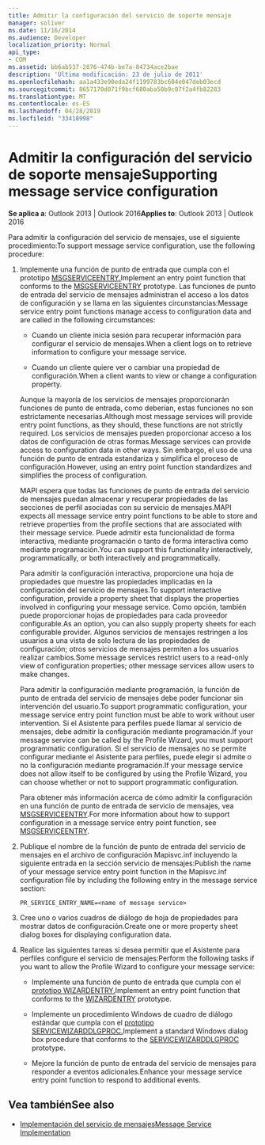 ```yaml
---
title: Admitir la configuración del servicio de soporte mensaje
manager: soliver
ms.date: 11/16/2014
ms.audience: Developer
localization_priority: Normal
api_type:
- COM
ms.assetid: bb6ab537-2876-474b-be7a-84734ace2bae
description: 'Última modificación: 23 de julio de 2011'
ms.openlocfilehash: aa1a433e90eda24f1199783bc604e047deb03ecd
ms.sourcegitcommit: 8657170d071f9bcf680aba50b9c07f2a4fb82283
ms.translationtype: MT
ms.contentlocale: es-ES
ms.lasthandoff: 04/28/2019
ms.locfileid: "33418998"
---
```

# <a name="supporting-message-service-configuration"></a><span data-ttu-id="7b728-103">Admitir la configuración del servicio de soporte mensaje</span><span class="sxs-lookup"><span data-stu-id="7b728-103">Supporting message service configuration</span></span>
  
<span data-ttu-id="7b728-104">**Se aplica a**: Outlook 2013 | Outlook 2016</span><span class="sxs-lookup"><span data-stu-id="7b728-104">**Applies to**: Outlook 2013 | Outlook 2016</span></span> 
  
<span data-ttu-id="7b728-105">Para admitir la configuración del servicio de mensajes, use el siguiente procedimiento:</span><span class="sxs-lookup"><span data-stu-id="7b728-105">To support message service configuration, use the following procedure:</span></span>
  
1. <span data-ttu-id="7b728-106">Implemente una función de punto de entrada que cumpla con el prototipo [MSGSERVICEENTRY.](msgserviceentry.md)</span><span class="sxs-lookup"><span data-stu-id="7b728-106">Implement an entry point function that conforms to the [MSGSERVICEENTRY](msgserviceentry.md) prototype.</span></span> <span data-ttu-id="7b728-107">Las funciones de punto de entrada del servicio de mensajes administran el acceso a los datos de configuración y se llama en las siguientes circunstancias:</span><span class="sxs-lookup"><span data-stu-id="7b728-107">Message service entry point functions manage access to configuration data and are called in the following circumstances:</span></span> 
    
   - <span data-ttu-id="7b728-108">Cuando un cliente inicia sesión para recuperar información para configurar el servicio de mensajes.</span><span class="sxs-lookup"><span data-stu-id="7b728-108">When a client logs on to retrieve information to configure your message service.</span></span>
    
   - <span data-ttu-id="7b728-109">Cuando un cliente quiere ver o cambiar una propiedad de configuración.</span><span class="sxs-lookup"><span data-stu-id="7b728-109">When a client wants to view or change a configuration property.</span></span> 
    
   <span data-ttu-id="7b728-110">Aunque la mayoría de los servicios de mensajes proporcionarán funciones de punto de entrada, como deberían, estas funciones no son estrictamente necesarias.</span><span class="sxs-lookup"><span data-stu-id="7b728-110">Although most message services will provide entry point functions, as they should, these functions are not strictly required.</span></span> <span data-ttu-id="7b728-111">Los servicios de mensajes pueden proporcionar acceso a los datos de configuración de otras formas.</span><span class="sxs-lookup"><span data-stu-id="7b728-111">Message services can provide access to configuration data in other ways.</span></span> <span data-ttu-id="7b728-112">Sin embargo, el uso de una función de punto de entrada estandariza y simplifica el proceso de configuración.</span><span class="sxs-lookup"><span data-stu-id="7b728-112">However, using an entry point function standardizes and simplifies the process of configuration.</span></span>
    
   <span data-ttu-id="7b728-113">MAPI espera que todas las funciones de punto de entrada del servicio de mensajes puedan almacenar y recuperar propiedades de las secciones de perfil asociadas con su servicio de mensajes.</span><span class="sxs-lookup"><span data-stu-id="7b728-113">MAPI expects all message service entry point functions to be able to store and retrieve properties from the profile sections that are associated with their message service.</span></span> <span data-ttu-id="7b728-114">Puede admitir esta funcionalidad de forma interactiva, mediante programación o tanto de forma interactiva como mediante programación.</span><span class="sxs-lookup"><span data-stu-id="7b728-114">You can support this functionality interactively, programmatically, or both interactively and programmatically.</span></span>
    
   <span data-ttu-id="7b728-115">Para admitir la configuración interactiva, proporcione una hoja de propiedades que muestre las propiedades implicadas en la configuración del servicio de mensajes.</span><span class="sxs-lookup"><span data-stu-id="7b728-115">To support interactive configuration, provide a property sheet that displays the properties involved in configuring your message service.</span></span> <span data-ttu-id="7b728-116">Como opción, también puede proporcionar hojas de propiedades para cada proveedor configurable.</span><span class="sxs-lookup"><span data-stu-id="7b728-116">As an option, you can also supply property sheets for each configurable provider.</span></span> <span data-ttu-id="7b728-117">Algunos servicios de mensajes restringen a los usuarios a una vista de solo lectura de las propiedades de configuración; otros servicios de mensajes permiten a los usuarios realizar cambios.</span><span class="sxs-lookup"><span data-stu-id="7b728-117">Some message services restrict users to a read-only view of configuration properties; other message services allow users to make changes.</span></span>
    
   <span data-ttu-id="7b728-118">Para admitir la configuración mediante programación, la función de punto de entrada del servicio de mensajes debe poder funcionar sin intervención del usuario.</span><span class="sxs-lookup"><span data-stu-id="7b728-118">To support programmatic configuration, your message service entry point function must be able to work without user intervention.</span></span> <span data-ttu-id="7b728-119">Si el Asistente para perfiles puede llamar al servicio de mensajes, debe admitir la configuración mediante programación.</span><span class="sxs-lookup"><span data-stu-id="7b728-119">If your message service can be called by the Profile Wizard, you must support programmatic configuration.</span></span> <span data-ttu-id="7b728-120">Si el servicio de mensajes no se permite configurar mediante el Asistente para perfiles, puede elegir si admite o no la configuración mediante programación.</span><span class="sxs-lookup"><span data-stu-id="7b728-120">If your message service does not allow itself to be configured by using the Profile Wizard, you can choose whether or not to support programmatic configuration.</span></span>
    
   <span data-ttu-id="7b728-121">Para obtener más información acerca de cómo admitir la configuración en una función de punto de entrada de servicio de mensajes, vea [MSGSERVICEENTRY](msgserviceentry.md).</span><span class="sxs-lookup"><span data-stu-id="7b728-121">For more information about how to support configuration in a message service entry point function, see [MSGSERVICEENTRY](msgserviceentry.md).</span></span>
    
2. <span data-ttu-id="7b728-122">Publique el nombre de la función de punto de entrada del servicio de mensajes en el archivo de configuración Mapisvc.inf incluyendo la siguiente entrada en la sección servicio de mensajes:</span><span class="sxs-lookup"><span data-stu-id="7b728-122">Publish the name of your message service entry point function in the Mapisvc.inf configuration file by including the following entry in the message service section:</span></span>
    
   `PR_SERVICE_ENTRY_NAME=<name of message service>`
    
3. <span data-ttu-id="7b728-123">Cree uno o varios cuadros de diálogo de hoja de propiedades para mostrar datos de configuración.</span><span class="sxs-lookup"><span data-stu-id="7b728-123">Create one or more property sheet dialog boxes for displaying configuration data.</span></span>
    
4. <span data-ttu-id="7b728-124">Realice las siguientes tareas si desea permitir que el Asistente para perfiles configure el servicio de mensajes:</span><span class="sxs-lookup"><span data-stu-id="7b728-124">Perform the following tasks if you want to allow the Profile Wizard to configure your message service:</span></span>
    
   - <span data-ttu-id="7b728-125">Implemente una función de punto de entrada que cumpla con el [prototipo WIZARDENTRY.](wizardentry.md)</span><span class="sxs-lookup"><span data-stu-id="7b728-125">Implement an entry point function that conforms to the [WIZARDENTRY](wizardentry.md) prototype.</span></span> 
    
   - <span data-ttu-id="7b728-126">Implemente un procedimiento Windows de cuadro de diálogo estándar que cumpla con el [prototipo SERVICEWIZARDDLGPROC.](servicewizarddlgproc.md)</span><span class="sxs-lookup"><span data-stu-id="7b728-126">Implement a standard Windows dialog box procedure that conforms to the [SERVICEWIZARDDLGPROC](servicewizarddlgproc.md) prototype.</span></span> 
    
   - <span data-ttu-id="7b728-127">Mejore la función de punto de entrada del servicio de mensajes para responder a eventos adicionales.</span><span class="sxs-lookup"><span data-stu-id="7b728-127">Enhance your message service entry point function to respond to additional events.</span></span>
    
## <a name="see-also"></a><span data-ttu-id="7b728-128">Vea también</span><span class="sxs-lookup"><span data-stu-id="7b728-128">See also</span></span>

- [<span data-ttu-id="7b728-129">Implementación del servicio de mensajes</span><span class="sxs-lookup"><span data-stu-id="7b728-129">Message Service Implementation</span></span>](message-service-implementation.md)

